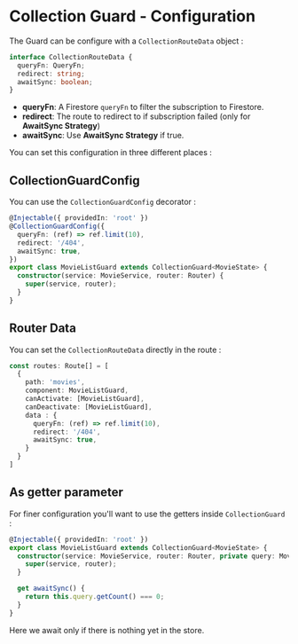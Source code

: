 # Collection Guard - Configuration
The Guard can be configure with a `CollectionRouteData` object :

```typescript
interface CollectionRouteData {
  queryFn: QueryFn;
  redirect: string;
  awaitSync: boolean;
}
```

- **queryFn**: A Firestore `queryFn` to filter the subscription to Firestore.
- **redirect**: The route to redirect to if subscription failed (only for **AwaitSync Strategy**)
- **awaitSync**: Use **AwaitSync Strategy** if true.

You can set this configuration in three different places : 

## CollectionGuardConfig
You can use the `CollectionGuardConfig` decorator : 

```typescript
@Injectable({ providedIn: 'root' })
@CollectionGuardConfig({
  queryFn: (ref) => ref.limit(10),
  redirect: '/404',
  awaitSync: true,
})
export class MovieListGuard extends CollectionGuard<MovieState> {
  constructor(service: MovieService, router: Router) {
    super(service, router);
  }
}
```


## Router Data
You can set the `CollectionRouteData` directly in the route :

```typescript
const routes: Route[] = [
  {
    path: 'movies',
    component: MovieListGuard,
    canActivate: [MovieListGuard],
    canDeactivate: [MovieListGuard],
    data : {
      queryFn: (ref) => ref.limit(10),
      redirect: '/404',
      awaitSync: true,
    }
  }
]
```

## As getter parameter
For finer configuration you'll want to use the getters inside `CollectionGuard` :

```typescript
@Injectable({ providedIn: 'root' })
export class MovieListGuard extends CollectionGuard<MovieState> {
  constructor(service: MovieService, router: Router, private query: MovieQuery) {
    super(service, router);
  }

  get awaitSync() {
    return this.query.getCount() === 0;
  }
}
```

Here we await only if there is nothing yet in the store.
